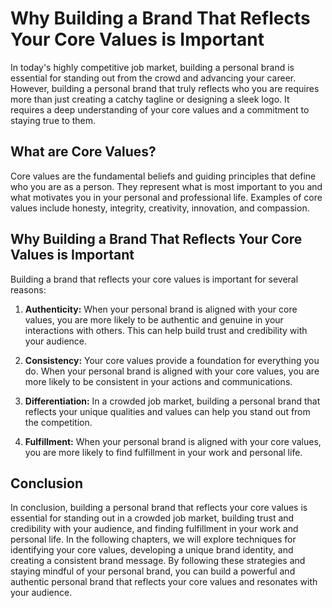 Why Building a Brand That Reflects Your Core Values is Important
=========================================================================================

In today's highly competitive job market, building a personal brand is essential for standing out from the crowd and advancing your career. However, building a personal brand that truly reflects who you are requires more than just creating a catchy tagline or designing a sleek logo. It requires a deep understanding of your core values and a commitment to staying true to them.

What are Core Values?
---------------------

Core values are the fundamental beliefs and guiding principles that define who you are as a person. They represent what is most important to you and what motivates you in your personal and professional life. Examples of core values include honesty, integrity, creativity, innovation, and compassion.

Why Building a Brand That Reflects Your Core Values is Important
----------------------------------------------------------------

Building a brand that reflects your core values is important for several reasons:

1. **Authenticity:** When your personal brand is aligned with your core values, you are more likely to be authentic and genuine in your interactions with others. This can help build trust and credibility with your audience.

2. **Consistency:** Your core values provide a foundation for everything you do. When your personal brand is aligned with your core values, you are more likely to be consistent in your actions and communications.

3. **Differentiation:** In a crowded job market, building a personal brand that reflects your unique qualities and values can help you stand out from the competition.

4. **Fulfillment:** When your personal brand is aligned with your core values, you are more likely to find fulfillment in your work and personal life.

Conclusion
----------

In conclusion, building a personal brand that reflects your core values is essential for standing out in a crowded job market, building trust and credibility with your audience, and finding fulfillment in your work and personal life. In the following chapters, we will explore techniques for identifying your core values, developing a unique brand identity, and creating a consistent brand message. By following these strategies and staying mindful of your personal brand, you can build a powerful and authentic personal brand that reflects your core values and resonates with your audience.
